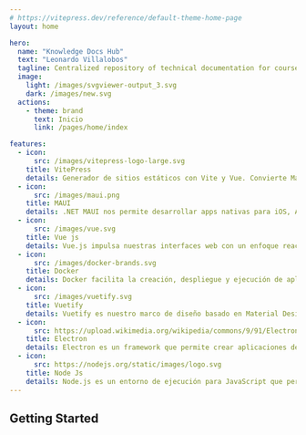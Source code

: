 ```yaml
---
# https://vitepress.dev/reference/default-theme-home-page
layout: home

hero:
  name: "Knowledge Docs Hub"
  text: "Leonardo Villalobos"
  tagline: Centralized repository of technical documentation for courses and technologies
  image:
    light: /images/svgviewer-output_3.svg
    dark: /images/new.svg
  actions:
    - theme: brand
      text: Inicio
      link: /pages/home/index

features:
  - icon:
      src: /images/vitepress-logo-large.svg
    title: VitePress
    details: Generador de sitios estáticos con Vite y Vue. Convierte Markdown en documentación atractiva en minutos.
  - icon:
      src: /images/maui.png
    title: MAUI
    details: .NET MAUI nos permite desarrollar apps nativas para iOS, Android, macOS y Windows con un solo código base.
  - icon:
      src: /images/vue.svg
    title: Vue js
    details: Vue.js impulsa nuestras interfaces web con un enfoque reactivo y basado en componentes para mejor experiencia de usuario.
  - icon:
      src: /images/docker-brands.svg
    title: Docker
    details: Docker facilita la creación, despliegue y ejecución de aplicaciones en contenedores, asegurando consistencia en cualquier entorno.
  - icon:
      src: /images/vuetify.svg
    title: Vuetify
    details: Vuetify es nuestro marco de diseño basado en Material Design, que permite crear interfaces web atractivas y responsivas rápidamente.
  - icon:
      src: https://upload.wikimedia.org/wikipedia/commons/9/91/Electron_Software_Framework_Logo.svg
    title: Electron
    details: Electron es un framework que permite crear aplicaciones de escritorio multiplataforma utilizando tecnologías web como JavaScript, HTML y CSS.
  - icon:
      src: https://nodejs.org/static/images/logo.svg
    title: Node Js
    details: Node.js es un entorno de ejecución para JavaScript que permite construir aplicaciones escalables y de alto rendimiento en el servidor.
---
```


## Getting Started
